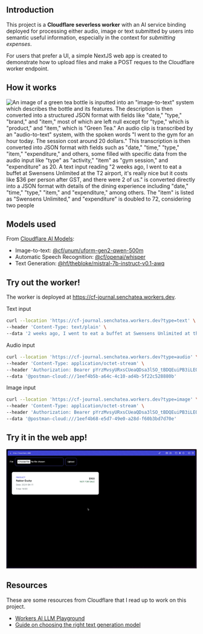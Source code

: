## Introduction

This project is a **Cloudflare severless worker** with an AI service binding deployed for processing either audio, image or text submitted by users into semantic useful information, especially in the context for _submitting expenses_.

For users that prefer a UI, a simple NextJS web app is created to demonstrate how to upload files and make a POST reques to the Cloudflare worker endpoint.

## How it works

![An image of a green tea bottle is inputted into an "image-to-text" system which describes the bottle and its features. The description is then converted into a structured JSON format with fields like "date," "type," "brand," and "item," most of which are left null except for "type," which is "product," and "item," which is "Green Tea." An audio clip is transcribed by an "audio-to-text" system, with the spoken words "I went to the gym for an hour today. The session cost around 20 dollars." This transcription is then converted into JSON format with fields such as "date," "time," "type," "item," "expenditure," and others, some filled with specific data from the audio input like "type" as "activity," "item" as "gym session," and "expenditure" as 20. A text input reading "2 weeks ago, I went to eat a buffet at Swensens Unlimited at the T2 airport, it's really nice but it costs like $36 per person after GST, and there were 2 of us." is converted directly into a JSON format with details of the dining experience including "date," "time," "type," "item," and "expenditure," among others. The "item" is listed as "Swensens Unlimited," and "expenditure" is doubled to 72, considering two people](./demo/How%20it%20works.png)

## Models used

From [Cloudflare AI Models](https://developers.cloudflare.com/workers-ai/models):

- Image-to-text: [@cf/unum/uform-gen2-qwen-500m](https://developers.cloudflare.com/workers-ai/models/uform-gen2-qwen-500m/)
- Automatic Speech Recognition: [@cf/openai/whisper](https://developers.cloudflare.com/workers-ai/models/whisper/)
- Text Generation: [@hf/thebloke/mistral-7b-instruct-v0.1-awq](https://developers.cloudflare.com/workers-ai/models/mistral-7b-instruct-v0.1/)

## Try out the worker!

The worker is deployed at https://cf-journal.senchatea.workers.dev.

Text input

```bash
curl --location 'https://cf-journal.senchatea.workers.dev?type=text' \
--header 'Content-Type: text/plain' \
--data '2 weeks ago, I went to eat a buffet at Swensens Unlimited at the T2 airport, it'\''s really nice but it costs like $36 per person after GST, and there were 2 of us.'
```

Audio input

```bash
curl --location 'https://cf-journal.senchatea.workers.dev?type=audio' \
--header 'Content-Type: application/octet-stream' \
--header 'Authorization: Bearer pYrzMvsyURxsCUeaQDsa3lSO_tBDQEuiPB3iLEQt' \
--data '@postman-cloud:///1eef4b5b-a64c-4c10-ad4b-5f22c528880b'
```

Image input

```bash
curl --location 'https://cf-journal.senchatea.workers.dev?type=image' \
--header 'Content-Type: application/octet-stream' \
--header 'Authorization: Bearer pYrzMvsyURxsCUeaQDsa3lSO_tBDQEuiPB3iLEQt' \
--data '@postman-cloud:///1eef4b68-e5d7-49e0-a28d-f60b3bd7d70e'
```

## Try it in the web app!

![](./demo/web_demo.gif)

## Resources

These are some resources from Cloudflare that I read up to work on this project.

- [Workers AI LLM Playground](https://playground.ai.cloudflare.com/)
- [Guide on choosing the right
  text generation model](https://developers.cloudflare.com/workers-ai/tutorials/how-to-choose-the-right-text-generation-model/)
